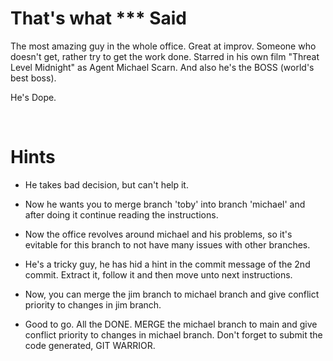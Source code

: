 # That's what *** Said

The most amazing guy in the whole office. Great at improv. Someone who doesn't get, rather try to get the work done. Starred in his own film "Threat Level Midnight" as Agent Michael Scarn. And also he's the BOSS (world's best boss).

He's Dope.

<br/>

# Hints
- He takes bad decision, but can't help it. 
- Now he wants you to merge branch 'toby' into branch 'michael' and after doing it continue reading the instructions.

- Now the office revolves around michael and his problems, so it's evitable for this branch to not have many issues with other branches.  

- He's a tricky guy, he has hid a hint in the commit message of the 2nd commit. Extract it, follow it and then move unto next instructions. 

- Now, you can merge the jim branch to michael branch and give conflict priority to changes in jim branch.

- Good to go. All the DONE. MERGE the michael branch to main and give conflict priority to changes in michael branch. Don't forget to submit the code generated, GIT WARRIOR.